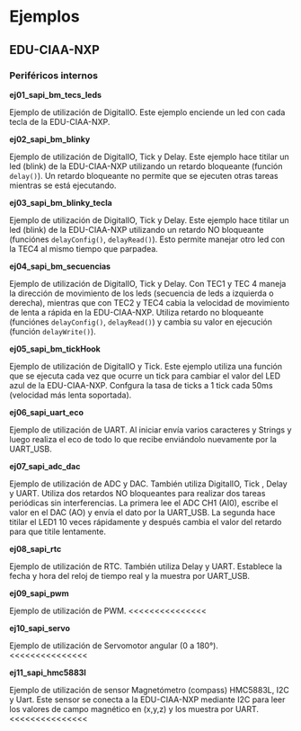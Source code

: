# Ejemplos

## EDU-CIAA-NXP

### Periféricos internos

**ej01_sapi_bm_tecs_leds**

Ejemplo de utilización de DigitalIO. Este ejemplo enciende un led con cada tecla
de la EDU-CIAA-NXP.

**ej02_sapi_bm_blinky**

Ejemplo de utilización de DigitalIO, Tick y Delay. Este ejemplo hace titilar un
led (blink) de la EDU-CIAA-NXP utilizando un retardo bloqueante (función ``delay()``). Un retardo bloqueante no permite que se ejecuten otras tareas
mientras se está ejecutando.

**ej03_sapi_bm_blinky_tecla**

Ejemplo de utilización de DigitalIO, Tick y Delay. Este ejemplo hace titilar un
led (blink) de la EDU-CIAA-NXP utilizando un retardo NO bloqueante (funciónes
``delayConfig()``, ``delayRead()``). Esto permite
manejar otro led con la TEC4 al mismo tiempo que parpadea.

**ej04_sapi_bm_secuencias**

Ejemplo de utilización de DigitalIO, Tick y Delay. Con TEC1 y TEC 4 maneja la
dirección de movimiento de los leds (secuencia de leds a izquierda o derecha),
mientras que con TEC2 y TEC4 cabia la velocidad de movimiento de lenta a rápida
en la EDU-CIAA-NXP. Utiliza retardo no bloqueante (funciónes ``delayConfig()``,
``delayRead()``) y cambia su valor en ejecución (función ``delayWrite()``).

**ej05_sapi_bm_tickHook**

Ejemplo de utilización de DigitalIO y Tick. Este ejemplo utiliza una función
que se ejecuta cada vez que ocurre un tick para cambiar el valor del LED azul
de la EDU-CIAA-NXP. Confgura la tasa de ticks a 1 tick cada 50ms (velocidad más
lenta soportada).

**ej06_sapi_uart_eco**

Ejemplo de utilización de UART. Al iniciar envía varios caracteres y Strings y
luego realiza el eco de todo lo que recibe enviándolo nuevamente por la
UART_USB.

**ej07_sapi_adc_dac**

Ejemplo de utilización de ADC y DAC. También utiliza DigitalIO, Tick , Delay y
UART. Utiliza dos retardos NO bloqueantes para realizar dos tareas periódicas
sin interferencias. La primera lee el ADC CH1 (AI0), escribe el valor en el DAC
(AO) y envía el dato por la UART_USB. La segunda hace titilar el LED1 10 veces
rápidamente y después cambia el valor del retardo para que titile lentamente.

**ej08_sapi_rtc**

Ejemplo de utilización de RTC. También utiliza Delay y UART. Establece la fecha
y hora del reloj de tiempo real y la muestra por UART_USB.

**ej09_sapi_pwm**

Ejemplo de utilización de PWM. <<<<<<<<<<<<<<<

**ej10_sapi_servo**

Ejemplo de utilización de Servomotor angular (0 a 180°). <<<<<<<<<<<<<<<

**ej11_sapi_hmc5883l**

Ejemplo de utilización de sensor Magnetómetro (compass) HMC5883L, I2C y Uart.
Este sensor se conecta a la EDU-CIAA-NXP mediante I2C para leer los valores de
campo magnético en (x,y,z) y los muestra por UART.  <<<<<<<<<<<<<<<
